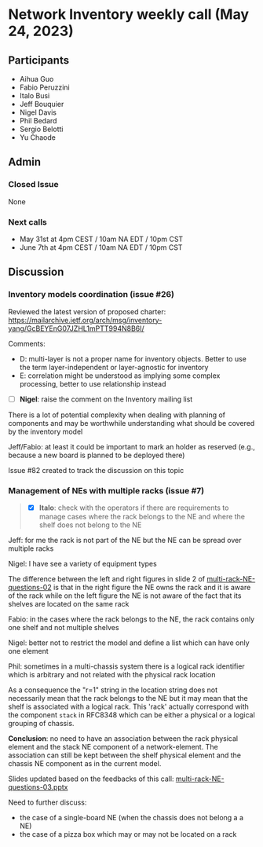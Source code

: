 # Network Inventory weekly call (May 24, 2023)

## Participants

- Aihua Guo
- Fabio Peruzzini
- Italo Busi
- Jeff Bouquier
- Nigel Davis
- Phil Bedard
- Sergio Belotti
- Yu Chaode

## Admin

### Closed Issue

None

### Next calls

- May 31st at 4pm CEST / 10am NA EDT / 10pm CST
- June 7th at 4pm CEST / 10am NA EDT / 10pm CST

## Discussion

### Inventory models coordination (issue #26)

Reviewed the latest version of proposed charter: https://mailarchive.ietf.org/arch/msg/inventory-yang/GcBEYEnG07JZHL1mPTT994N8B6I/

Comments:
- D: multi-layer is not a proper name for inventory objects. Better to use the term layer-independent or layer-agnostic for inventory
- E: correlation might be understood as implying some complex processing, better to use relationship instead

- [ ] **Nigel**: raise the comment on the Inventory mailing list

There is a lot of potential complexity when dealing with planning of components and may be worthwhile understanding what should be covered by the inventory model

Jeff/Fabio: at least it could be important to mark an holder as reserved (e.g., because a new board is planned to be deployed there)

Issue #82 created to track the discussion on this topic

### Management of NEs with multiple racks (issue #7)

> - [x] **Italo**: check with the operators if there are requirements to manage cases where the rack belongs to the NE and where the shelf does not belong to the NE
> 

Jeff: for me the rack is not part of the NE but the NE can be spread over multiple racks

Nigel: I have see a variety of equipment types

The difference between the left and right figures in slide 2 of [multi-rack-NE-questions-02](https://github.com/ietf-ccamp-wg/ietf-network-inventory/files/11451239/multi-rack-NE-questions-02.pptx) is that in the right figure the NE owns the rack and it is aware of the rack while on the left figure the NE is not aware of the fact that its shelves are located on the same rack

Fabio: in the cases where the rack belongs to the NE, the rack contains only one shelf and not multiple shelves

Nigel: better not to restrict the model and define a list which can have only one element

Phil: sometimes in a multi-chassis system there is a logical rack identifier which is arbitrary and not related with the physical rack location

As a consequence the "r=1" string in the location string does not necessarily mean that the rack belongs to the NE but it may mean that the shelf is associated with a logical rack. This 'rack' actually correspond with the component ```stack``` in RFC8348 which can be either a physical or a logical grouping of chassis.

**Conclusion**: no need to have an association between the rack physical element and the stack NE component of a network-element. The association can still be kept between the shelf physical element and the chassis NE component as in the current model.

Slides updated based on the feedbacks of this call: [multi-rack-NE-questions-03.pptx](https://github.com/ietf-ccamp-wg/ietf-network-inventory/files/11568147/multi-rack-NE-questions-03.pptx)

Need to further discuss:
- the case of a single-board NE (when the chassis does not belong a a NE)
- the case of a pizza box which may or may not be located on a rack

